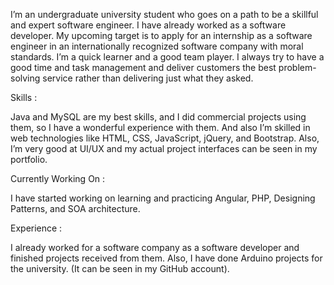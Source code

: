 I’m an undergraduate university student who goes on a path to be a skillful and expert software engineer. I have already worked as a software developer. My upcoming target is to apply for an internship as a software engineer in an internationally recognized software company with moral standards. 
I’m a quick learner and a good team player. I always try to have a good time and task management and deliver customers the best problem-solving service rather than delivering just what they asked.

Skills : 

Java and MySQL are my best skills, and I did commercial projects using them, so I have a wonderful experience with them. And also I’m skilled in web technologies like HTML, CSS, JavaScript, jQuery, and Bootstrap. Also, I’m very good at UI/UX and my actual project interfaces can be seen in my portfolio. 

Currently Working On :

I have started working on learning and practicing Angular, PHP, Designing Patterns, and SOA architecture. 

Experience :

I already worked for a software company as a software developer and finished projects received from them. Also, I have done Arduino projects for the university. (It can be seen in my GitHub account).
